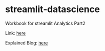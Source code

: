 # streamlit-datascience
Workbook for streamlit Analytics Part2

Link: [here](https://share.streamlit.io/pasithbas159/streamlit-datascience/main/UI.py)

Explained Blog: [here](https://datascihaeng.medium.com/%E0%B8%AB%E0%B8%A1%E0%B8%94%E0%B8%9B%E0%B8%B1%E0%B8%8D%E0%B8%AB%E0%B8%B2%E0%B8%81%E0%B8%B2%E0%B8%A3-deploy-data-science-project-%E0%B8%94%E0%B9%89%E0%B8%A7%E0%B8%A2-streamlit-part-2-b7e41782d8ef)
